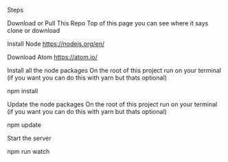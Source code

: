 Steps

Download or Pull This Repo Top of this page you can see where it says clone or download

Install Node https://nodejs.org/en/

Download Atom https://atom.io/

Install all the node packages On the root of this project run on your terminal (if you want you can do this with yarn but thats optional)

npm install

Update the node packages On the root of this project run on your terminal (if you want you can do this with yarn but thats optional)

npm update

Start the server

npm run watch
